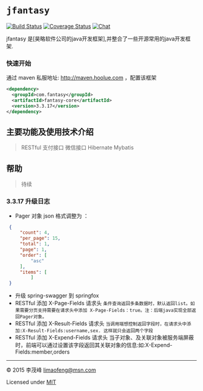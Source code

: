# `jfantasy`

[![Build Status][circleci-img]][circleci-url] [![Coverage Status][coveralls-img]][coveralls-url] [![Chat][gitter-img]][gitter-url]

jfantasy 是[昊略软件公司的java开发框架],并整合了一些开源常用的java开发框架.

### 快速开始

 通过 maven 私服地址: http://maven.hoolue.com ，配置该框架

```xml
<dependency>
  <groupId>com.fantasy</groupId>
  <artifactId>fantasy-core</artifactId>
  <version>3.3.17</version>
</dependency>
```

主要功能及使用技术介绍
-------------
>RESTful
>支付接口
>微信接口
>Hibernate
>Mybatis

帮助
-------------
>待续

### 3.3.17 升级日志
* Pager 对象 json 格式调整为 ：
```json
 {
     "count": 4,
     "per_page": 15,
     "total": 1,
     "page": 1,
     "order": [
         "asc"
     ],
     "items": [
         ]
 }
```
* 升级 spring-swagger 到 springfox
* RESTful 添加 X-Page-Fields 请求头
  ```条件查询返回多条数据时，默认返回list。如果需要分页支持需要在请求头中添加 X-Page-Fields：true。注：后端java实现全部返回Pager对象。```
* RESTful 添加 X-Result-Fields  请求头
  ```当调用端想控制返回字段时，在请求头中添加:X-Result-Fields:username,sex. 这样就只会返回两个字段```
* RESTful 添加 X-Expend-Fields  请求头
  当子对象、及关联对象被服务端屏蔽时，前端可以通过设置该字段返回其关联对象的信息:如:X-Expend-Fields:member,orders
 
  
----

© 2015 李茂峰 <limaofeng@msn.com>

Licensed under [MIT](http://jfantasy.org/mit.txt)

[coveralls-img]: http://img.shields.io/coveralls/limaofeng/jfantasy/master.svg?style=flat-square
[coveralls-url]: https://coveralls.io/r/limaofeng/jfantasy
[gitter-img]:    http://img.shields.io/badge/gitter-join_chat-1dce73.svg?style=flat-square
[gitter-url]:    https://gitter.im/limaofeng/jfantasy
[circleci-img]:    https://img.shields.io/circleci/project/limaofeng/jfantasy.svg?style=flat-square
[circleci-url]:    https://circleci.com/gh/limaofeng/jfantasy
